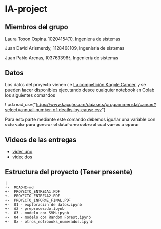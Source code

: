# IA-project

## Miembros del grupo

Laura Tobon Ospina, 1020415470, Ingenieria de sistemas

Juan David Arismendy, 1128468109, Ingenieria de sistemas

Juan Pablo Arenas, 1037633965, Ingenieria de sistemas

## Datos

Los datos del proyecto vienen de [La competición Kaggle Cancer](https://www.kaggle.com/datasets/programmerrdai/cancer), y se pueden hacer disponibles ejecutando desde cualquier notebook en Colab los siguientes comandos

  ! pd.read_csv("https://www.kaggle.com/datasets/programmerrdai/cancer?select=annual-number-of-deaths-by-cause.csv")
  
Para esta parte mediante este comando debemos igualar una variable con este valor para generar el dataframe sobre el cual vamos a operar


## Videos de las entregas

- [video uno](https://youtu.be/3rCwwD5W3XQ)
- video dos


## Estructura del proyecto (Tener presente)

    |
    +-  README-md
    +-  PROYECTO_ENTREGA1.PDF
    +-  PROYECTO_ENTREGA2.PDF
    +-  PROYECTO_INFORME_FINAL.PDF
    +-  01 - exploración de datos.ipynb
    +-  02 - preprocesado.ipynb
    +-  03 - modelo con SVM.ipynb
    +-  04 - modelo con Random Forest.ipynb
    +-  0x - otros_notebooks_numerados.ipynb
 
 
